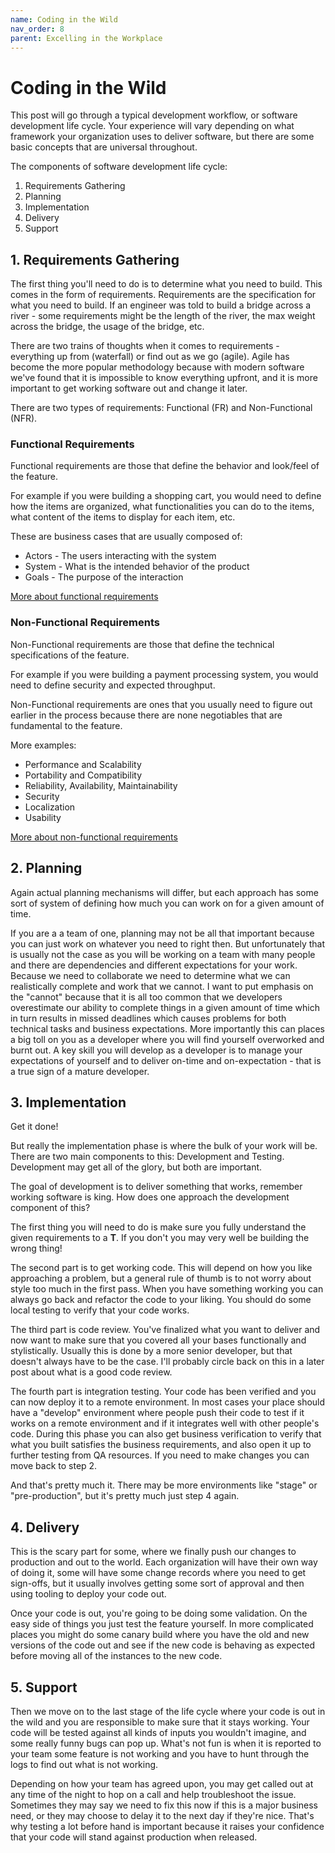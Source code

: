 ```yaml
---
name: Coding in the Wild
nav_order: 8
parent: Excelling in the Workplace
---
```


# Coding in the Wild

This post will go through a typical development workflow, or software development life cycle. Your experience will vary depending on what framework your organization uses to deliver software, but there are some basic concepts that are universal throughout.

The components of software development life cycle:

1. Requirements Gathering
2. Planning
3. Implementation
4. Delivery
5. Support

## 1. Requirements Gathering

The first thing you'll need to do is to determine what you need to build. This comes in the form of requirements. Requirements are the specification for what you need to build. If an engineer was told to build a bridge across a river - some requirements might be the length of the river, the max weight across the bridge, the usage of the bridge, etc.

There are two trains of thoughts when it comes to requirements - everything up from (waterfall) or find out as we go (agile). Agile has become the more popular methodology because with modern software we've found that it is impossible to know everything upfront, and it is more important to get working software out and change it later.

There are two types of requirements: Functional (FR) and Non-Functional (NFR).

### Functional Requirements

Functional requirements are those that define the behavior and look/feel of the feature.

For example if you were building a shopping cart, you would need to define how the items are organized, what functionalities you can do to the items, what content of the items to display for each item, etc. 

These are business cases that are usually composed of:
* Actors - The users interacting with the system
* System - What is the intended behavior of the product
* Goals - The purpose of the interaction

[More about functional requirements](https://www.altexsoft.com/blog/business/functional-and-non-functional-requirements-specification-and-types/)

### Non-Functional Requirements

Non-Functional requirements are those that define the technical specifications of the feature.

For example if you were building a payment processing system, you would need to define security and expected throughput.

Non-Functional requirements are ones that you usually need to figure out earlier in the process because there are none negotiables that are fundamental to the feature.

More examples:

* Performance and Scalability
* Portability and Compatibility
* Reliability, Availability, Maintainability
* Security
* Localization
* Usability

[More about non-functional requirements](https://www.altexsoft.com/blog/non-functional-requirements/)

## 2. Planning

Again actual planning mechanisms will differ, but each approach has some sort of system of defining how much you can work on for a given amount of time.

If you are a a team of one, planning may not be all that important because you can just work on whatever you need to right then. But unfortunately that is usually not the case as you will be working on a team with many people and there are dependencies and different expectations for your work. Because we need to collaborate we need to determine what we can realistically complete and work that we cannot. I want to put emphasis on the "cannot" because that it is all too common that we developers overestimate our ability to complete things in a given amount of time which in turn results in missed deadlines which causes problems for both technical tasks and business expectations. More importantly this can places a big toll on you as a developer where you will find yourself overworked and burnt out. A key skill you will develop as a developer is to manage your expectations of yourself and to deliver on-time and on-expectation - that is a true sign of a mature developer.

## 3. Implementation

Get it done!

But really the implementation phase is where the bulk of your work will be. There are two main components to this: Development and Testing. Development may get all of the glory, but both are important.

The goal of development is to deliver something that works, remember working software is king. How does one approach the development component of this?

The first thing you will need to do is make sure you fully understand the given requirements to a __T__. If you don't you may very well be building the wrong thing!

The second part is to get working code. This will depend on how you like approaching a problem, but a general rule of thumb is to not worry about style too much in the first pass. When you have something working you can always go back and refactor the code to your liking. You should do some local testing to verify that your code works.

The third part is code review. You've finalized what you want to deliver and now want to make sure that you covered all your bases functionally and stylistically. Usually this is done by a more senior developer, but that doesn't always have to be the case. I'll probably circle back on this in a later post about what is a good code review.

The fourth part is integration testing. Your code has been verified and you can now deploy it to a remote environment. In most cases your place should have a "develop" environment where people push their code to test if it works on a remote environment and if it integrates well with other people's code. During this phase you can also get business verification to verify that what you built satisfies the business requirements, and also open it up to further testing from QA resources. If you need to make changes you can move back to step 2.

And that's pretty much it. There may be more environments like "stage" or "pre-production", but it's pretty much just step 4 again.

## 4. Delivery

This is the scary part for some, where we finally push our changes to production and out to the world. Each organization will have their own way of doing it, some will have some change records where you need to get sign-offs, but it usually involves getting some sort of approval and then using tooling to deploy your code out.

Once your code is out, you're going to be doing some validation. On the easy side of things you just test the feature yourself. In more complicated places you might do some canary build where you have the old and new versions of the code out and see if the new code is behaving as expected before moving all of the instances to the new code.

## 5. Support

Then we move on to the last stage of the life cycle where your code is out in the wild and you are responsible to make sure that it stays working. Your code will be tested against all kinds of inputs you wouldn't imagine, and some really funny bugs can pop up. What's not fun is when it is reported to your team some feature is not working and you have to hunt through the logs to find out what is not working.

Depending on how your team has agreed upon, you may get called out at any time of the night to hop on a call and help troubleshoot the issue. Sometimes they may say we need to fix this now if this is a major business need, or they may choose to delay it to the next day if they're nice. That's why testing a lot before hand is important because it raises your confidence that your code will stand against production when released.
